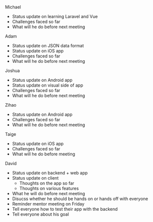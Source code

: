 Michael
  * Status update on learning Laravel and Vue
  * Challenges faced so far
  * What will he do before next meeting
  
Adam
  * Status update on JSON data format
  * Status update on iOS app
  * Challenges faced so far
  * What will he do before next meeting

Joshua
  * Status update on Android app
  * Status update on visual side of app
  * Challenges faced so far
  * What will he do before next meeting

Zihao
  * Status update on Android app
  * Challenges faced so far
  * What will he do before next meeting

Taige
  * Status update on iOS app
  * Challenges faced so far
  * What will he do before meeting

David
  * Status update on backend + web app
  * Status update on client
    * Thoughts on the app so far
    * Thoughts on various features
  * What he will do before next meeting
  * Disucss whether he should be hands on or hands off with everyone
  * Reminder mentor meeting on Friday
  * Tell everyone how to test their app with the backend
  * Tell everyone about his goal
